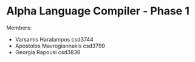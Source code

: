 # Alpha Language Compiler - Phase 1

Members:

- Varsamis Haralampos csd3744
- Apostolos Mavrogiannakis csd3799
- Georgia Rapousi csd3836
